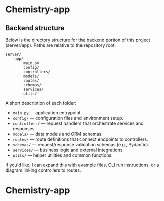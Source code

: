 # Chemistry-app

## Backend structure

Below is the directory structure for the backend portion of this project (server/app). Paths are relative to the repository root.

```
server/
	app/
		main.py
		config/
		controllers/
		models/
		routes/
		schemas/
		services/
		utils/
```

A short description of each folder:

- `main.py` — application entrypoint.
- `config/` — configuration files and environment setup.
- `controllers/` — request handlers that orchestrate services and responses.
- `models/` — data models and ORM schemas.
- `routes/` — route definitions that connect endpoints to controllers.
- `schemas/` — request/response validation schemas (e.g., Pydantic).
- `services/` — business logic and external integrations.
- `utils/` — helper utilities and common functions.

If you'd like, I can expand this with example files, CLI run instructions, or a diagram linking controllers to routes.
# Chemistry-app
